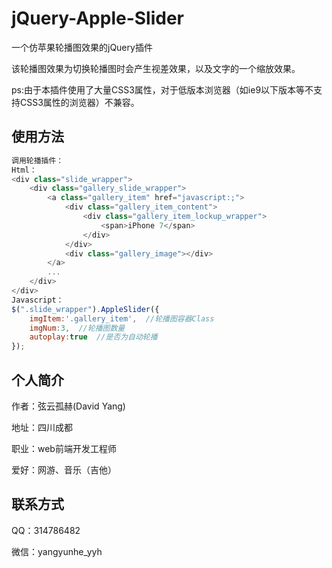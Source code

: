 # jQuery-Apple-Slider
一个仿苹果轮播图效果的jQuery插件

该轮播图效果为切换轮播图时会产生视差效果，以及文字的一个缩放效果。

ps:由于本插件使用了大量CSS3属性，对于低版本浏览器（如ie9以下版本等不支持CSS3属性的浏览器）不兼容。

## 使用方法

``` javascript
调用轮播插件：
Html：
<div class="slide_wrapper">
	<div class="gallery_slide_wrapper">
		<a class="gallery_item" href="javascript:;">
			<div class="gallery_item_content">
				<div class="gallery_item_lockup_wrapper">
					<span>iPhone 7</span>
				</div>
			</div>
			<div class="gallery_image"></div>
		</a>
		...
	</div>
</div>	
Javascript：
$(".slide_wrapper").AppleSlider({
	imgItem:'.gallery_item',  //轮播图容器Class
	imgNum:3,  //轮播图数量
	autoplay:true  //是否为自动轮播
});
```

## 个人简介
作者：弦云孤赫(David Yang)

地址：四川成都

职业：web前端开发工程师

爱好：网游、音乐（吉他）

## 联系方式
QQ：314786482

微信：yangyunhe_yyh

